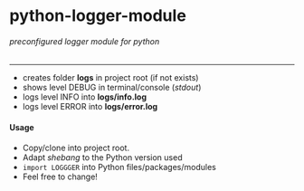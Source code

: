 # python-logger-module
###### preconfigured logger module for python
___
* creates folder **logs** in project root (if not exists)
* shows level DEBUG in terminal/console (_stdout_)
* logs level INFO into **logs/info.log**
* logs level ERROR into **logs/error.log**

#### Usage
* Copy/clone into project root.
* Adapt _shebang_ to the Python version used
* `import LOGGGER` into Python files/packages/modules
* Feel free to change!